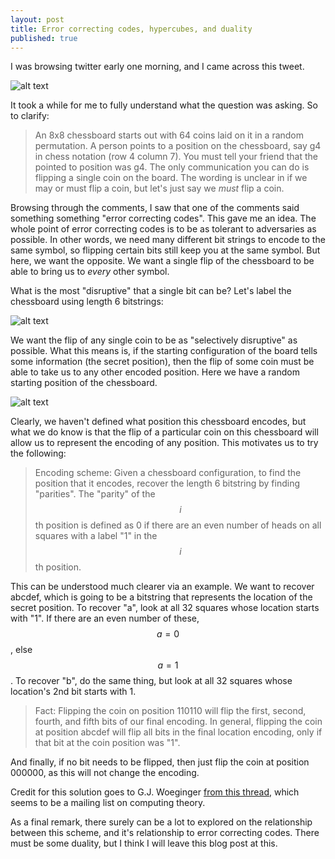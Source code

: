 ```yaml
---
layout: post
title: Error correcting codes, hypercubes, and duality
published: true
---
```


<script src='https://cdnjs.cloudflare.com/ajax/libs/mathjax/2.7.5/MathJax.js?config=TeX-MML-AM_CHTML' async></script>
<script type="text/x-mathjax-config">
MathJax.Hub.Config({
tex2jax: {inlineMath: [['$','$'], ['\\(','\\)']]}
});
</script>

I was browsing twitter early one morning, and I came across this tweet. 

![alt text](https://raymondhfeng.github.io/images/ecc_duality_problem.png "Best math question of 2019")

It took a while for me to fully understand what the question was asking. So to clarify:

> An 8x8 chessboard starts out with 64 coins laid on it in a random permutation. A person points to a position on the chessboard, say g4 in chess notation (row 4 column 7). You must tell your friend that the pointed to position was g4. The only communication you can do is flipping a single coin on the board. The wording is unclear in if we may or must flip a coin, but let's just say we *must* flip a coin. 

Browsing through the comments, I saw that one of the comments said something something "error correcting codes". This gave me an idea. The whole point of error correcting codes is to be as tolerant to adversaries as possible. In other words, we need many different bit strings to encode to the same symbol, so flipping certain bits still keep you at the same symbol. But here, we want the opposite. We want a single flip of the chessboard to be able to bring us to *every* other symbol. 

What is the most "disruptive" that a single bit can be? Let's label the chessboard using length 6 bitstrings:

![alt text](https://raymondhfeng.github.io/images/chessboard.png "Labeled Chessboard")

We want the flip of any single coin to be as "selectively disruptive" as possible. What this means is, if the starting configuration of the board tells some information (the secret position), then the flip of some coin must be able to take us to any other encoded position. Here we have a random starting position of the chessboard. 

![alt text](https://raymondhfeng.github.io/images/chessboard.png "Randomized Chessboard")

Clearly, we haven't defined what position this chessboard encodes, but what we do know is that the flip of a particular coin on this chessboard will allow us to represent the encoding of any position. This motivates us to try the following:

> Encoding scheme: Given a chessboard configuration, to find the position that it encodes, recover the length 6 bitstring by finding "parities". The "parity" of the $$i$$th position is defined as 0 if there are an even number of heads on all squares with a label "1" in the $$i$$th position. 

This can be understood much clearer via an example. We want to recover abcdef, which is going to be a bitstring that represents the location of the secret position. To recover "a", look at all 32 squares whose location starts with "1". If there are an even number of these, $$a=0$$, else $$a=1$$. To recover "b", do the same thing, but look at all 32 squares whose location's 2nd bit starts with 1. 

> Fact: Flipping the coin on position 110110 will flip the first, second, fourth, and fifth bits of our final encoding. In general, flipping the coin at position abcdef will flip all bits in the final location encoding, only if that bit at the coin position was "1". 

And finally, if no bit needs to be flipped, then just flip the coin at position 000000, as this will not change the encoding. 

Credit for this solution goes to G.J. Woeginger [from this thread](https://groups.google.com/forum/m/#!topic/comp.theory/mSmXV1_oXWc), which seems to be a mailing list on computing theory.

As a final remark, there surely can be a lot to explored on the relationship between this scheme, and it's relationship to error correcting codes. There must be some duality, but I think I will leave this blog post at this. 
